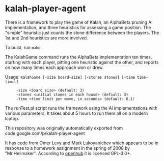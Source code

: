 # kalah-player-agent

There is a framework to play the game of Kalah, an AlphaBeta pruning AI implementation, and three heuristics for assessing a game position.  The "simple" heuristic just counts the stone difference between the players.  The 1st and 2nd heuristics are more involved.

To build, run `make`.

The KalahGame command runs the AlphaBeta implementation ten times, starting with each player, pitting one heuristic against the other, and reports on how many times each approach won or drew.

Usage: `KalahGame [-size board-size] [-stones stones] [-time time-limit]`

         -size <board size> (default: 3)
         -stones <initial stones in each house> (default: 3)
         -time <time limit per move, in seconds> (default: 0.1)

The runTest.pl script runs the framework using the AI implementations with various parameters.
It takes about 5 hours to run them all on a modern laptop.

This repository was originally automatically exported from code.google.com/p/kalah-player-agent

It has code from Omer Levy and Mark Lukoyanichev which appears to be in response to a homework assignment in the spring of 2008 by "Mr.Hellmaker".  According to [openhub](https://www.openhub.net/p/kalah-player-agent) it is licensed GPL-3.0+.
